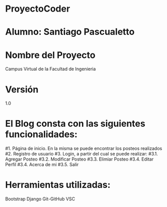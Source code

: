 # ProyectoCoder
# Alumno: Santiago Pascualetto

# Nombre del Proyecto
Campus Virtual de la Facultad de Ingenieria

# Versión
1.0


# El Blog consta con las siguientes funcionalidades: 

#1. Página de inicio. En la misma se puede encontrar los posteos realizados
#2. Registro de usuario
#3. Login, a partir del cual se puede realizar: 
#3.1. Agregar Posteo 
#3.2. Modificar Posteo
#3.3. Elimiar Posteo 
#3.4. Editar Perfil
#3.4. Acerca de mi 
#3.5. Salir


# Herramientas utilizadas:
Bootstrap
Django
Git-GitHub
VSC